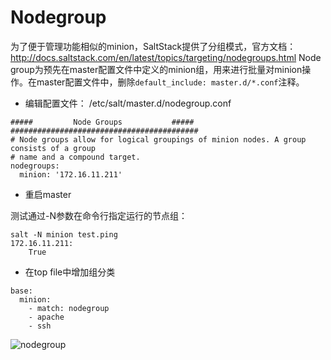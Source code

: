 # Nodegroup
为了便于管理功能相似的minion，SaltStack提供了分组模式，官方文档：http://docs.saltstack.com/en/latest/topics/targeting/nodegroups.html
Node group为预先在master配置文件中定义的minion组，用来进行批量对minion操作。在master配置文件中，删除`default_include: master.d/*.conf`注释。

- 编辑配置文件： /etc/salt/master.d/nodegroup.conf

```
#####         Node Groups           #####
##########################################
# Node groups allow for logical groupings of minion nodes. A group consists of a group
# name and a compound target.
nodegroups:
  minion: '172.16.11.211'
```

- 重启master

测试通过-N参数在命令行指定运行的节点组：
```
salt -N minion test.ping
172.16.11.211:
    True
```

- 在top file中增加组分类

```
base:
  minion:
    - match: nodegroup
    - apache
    - ssh
```

![nodegroup](http://www.zerounix.com/images/devops/saltstack/nodegroup.png)